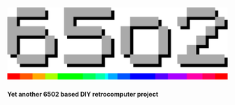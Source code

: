 # ![65o2 Logo](res/logo.png?raw=true "65o2 Logo")

**Yet another 6502 based DIY retrocomputer project**
